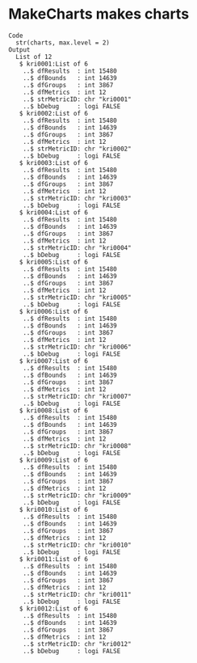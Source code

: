 # MakeCharts makes charts

    Code
      str(charts, max.level = 2)
    Output
      List of 12
       $ kri0001:List of 6
        ..$ dfResults  : int 15480
        ..$ dfBounds   : int 14639
        ..$ dfGroups   : int 3867
        ..$ dfMetrics  : int 12
        ..$ strMetricID: chr "kri0001"
        ..$ bDebug     : logi FALSE
       $ kri0002:List of 6
        ..$ dfResults  : int 15480
        ..$ dfBounds   : int 14639
        ..$ dfGroups   : int 3867
        ..$ dfMetrics  : int 12
        ..$ strMetricID: chr "kri0002"
        ..$ bDebug     : logi FALSE
       $ kri0003:List of 6
        ..$ dfResults  : int 15480
        ..$ dfBounds   : int 14639
        ..$ dfGroups   : int 3867
        ..$ dfMetrics  : int 12
        ..$ strMetricID: chr "kri0003"
        ..$ bDebug     : logi FALSE
       $ kri0004:List of 6
        ..$ dfResults  : int 15480
        ..$ dfBounds   : int 14639
        ..$ dfGroups   : int 3867
        ..$ dfMetrics  : int 12
        ..$ strMetricID: chr "kri0004"
        ..$ bDebug     : logi FALSE
       $ kri0005:List of 6
        ..$ dfResults  : int 15480
        ..$ dfBounds   : int 14639
        ..$ dfGroups   : int 3867
        ..$ dfMetrics  : int 12
        ..$ strMetricID: chr "kri0005"
        ..$ bDebug     : logi FALSE
       $ kri0006:List of 6
        ..$ dfResults  : int 15480
        ..$ dfBounds   : int 14639
        ..$ dfGroups   : int 3867
        ..$ dfMetrics  : int 12
        ..$ strMetricID: chr "kri0006"
        ..$ bDebug     : logi FALSE
       $ kri0007:List of 6
        ..$ dfResults  : int 15480
        ..$ dfBounds   : int 14639
        ..$ dfGroups   : int 3867
        ..$ dfMetrics  : int 12
        ..$ strMetricID: chr "kri0007"
        ..$ bDebug     : logi FALSE
       $ kri0008:List of 6
        ..$ dfResults  : int 15480
        ..$ dfBounds   : int 14639
        ..$ dfGroups   : int 3867
        ..$ dfMetrics  : int 12
        ..$ strMetricID: chr "kri0008"
        ..$ bDebug     : logi FALSE
       $ kri0009:List of 6
        ..$ dfResults  : int 15480
        ..$ dfBounds   : int 14639
        ..$ dfGroups   : int 3867
        ..$ dfMetrics  : int 12
        ..$ strMetricID: chr "kri0009"
        ..$ bDebug     : logi FALSE
       $ kri0010:List of 6
        ..$ dfResults  : int 15480
        ..$ dfBounds   : int 14639
        ..$ dfGroups   : int 3867
        ..$ dfMetrics  : int 12
        ..$ strMetricID: chr "kri0010"
        ..$ bDebug     : logi FALSE
       $ kri0011:List of 6
        ..$ dfResults  : int 15480
        ..$ dfBounds   : int 14639
        ..$ dfGroups   : int 3867
        ..$ dfMetrics  : int 12
        ..$ strMetricID: chr "kri0011"
        ..$ bDebug     : logi FALSE
       $ kri0012:List of 6
        ..$ dfResults  : int 15480
        ..$ dfBounds   : int 14639
        ..$ dfGroups   : int 3867
        ..$ dfMetrics  : int 12
        ..$ strMetricID: chr "kri0012"
        ..$ bDebug     : logi FALSE

